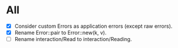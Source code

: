 # All

- [x] Consider custom Errors as application errors (except raw errors).
- [x] Rename Error::pair to Error::new(k, v).
- [ ] Rename interaction/Read to interaction/Reading.

